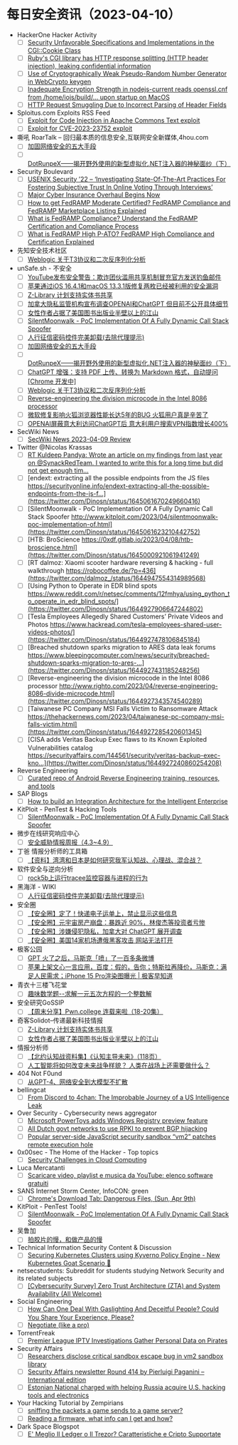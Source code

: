 # 每日安全资讯（2023-04-10）

- HackerOne Hacker Activity
  - [ ] [Security Unfavorable Specifications and Implementations in the CGI::Cookie Class](https://hackerone.com/reports/1889477)
  - [ ] [Ruby's CGI library has HTTP response splitting (HTTP header injection), leaking confidential information](https://hackerone.com/reports/1889474)
  - [ ] [Use of Cryptographically Weak Pseudo-Random Number Generator in WebCrypto keygen](https://hackerone.com/reports/1888803)
  - [ ] [Inadequate Encryption Strength in nodejs-current reads openssl.cnf from /home/iojs/build/... upon startup on MacOS](https://hackerone.com/reports/1888758)
  - [ ] [HTTP Request Smuggling Due to Incorrect Parsing of Header Fields](https://hackerone.com/reports/1888760)
- Sploitus.com Exploits RSS Feed
  - [ ] [Exploit for Code Injection in Apache Commons Text exploit](https://sploitus.com/exploit?id=4255AF65-1BE3-5436-98DB-31AB4A584BFB&utm_source=rss&utm_medium=rss)
  - [ ] [Exploit for CVE-2023-23752 exploit](https://sploitus.com/exploit?id=2A787775-8C03-5EC0-BFD1-8286CB37FAA4&utm_source=rss&utm_medium=rss)
- 嘶吼 RoarTalk – 回归最本质的信息安全,互联网安全新媒体,4hou.com
  - [ ] [加固网络安全的五大手段](https://www.4hou.com/posts/jgQW)
  - [ ] [DotRunpeX——揭开野外使用的新型虚拟化.NET注入器的神秘面纱（下）](https://www.4hou.com/posts/17xj)
- Security Boulevard
  - [ ] [USENIX Security ’22 – ‘Investigating State-Of-The-Art Practices For Fostering Subjective Trust In Online Voting Through Interviews’](https://securityboulevard.com/2023/04/usenix-security-22-investigating-state-of-the-art-practices-for-fostering-subjective-trust-in-online-voting-through-interviews/)
  - [ ] [Major Cyber Insurance Overhaul Begins Now](https://securityboulevard.com/2023/04/major-cyber-insurance-overhaul-begins-now/)
  - [ ] [How to get FedRAMP Moderate Certified? FedRAMP Compliance and FedRAMP Marketplace Listing Explained](https://securityboulevard.com/2023/04/how-to-get-fedramp-moderate-certified-fedramp-compliance-and-fedramp-marketplace-listing-explained/)
  - [ ] [What is FedRAMP Compliance? Understand the FedRAMP Certification and Compliance Process](https://securityboulevard.com/2023/04/what-is-fedramp-compliance-understand-the-fedramp-certification-and-compliance-process/)
  - [ ] [What is FedRAMP High P-ATO? FedRAMP High Compliance and Certification Explained](https://securityboulevard.com/2023/04/what-is-fedramp-high-p-ato-fedramp-high-compliance-and-certification-explained/)
- 先知安全技术社区
  - [ ] [Weblogic 关于T3协议和二次反序列化分析](https://xz.aliyun.com/t/12397)
- unSafe.sh - 不安全
  - [ ] [YouTube发布安全警告：欺诈团伙滥用共享机制冒充官方发送钓鱼邮件](https://buaq.net/go-157826.html)
  - [ ] [苹果通过iOS 16.4.1和macOS 13.3.1版修复两枚已经被利用的安全漏洞](https://buaq.net/go-157803.html)
  - [ ] [Z-Library 计划支持实体书共享](https://buaq.net/go-157819.html)
  - [ ] [加拿大隐私监管机构宣布调查OPENAI和ChatGPT 但目前不公开具体细节](https://buaq.net/go-157804.html)
  - [ ] [女性作者占据了美国图书出版业半壁以上的江山](https://buaq.net/go-157820.html)
  - [ ] [SilentMoonwalk - PoC Implementation Of A Fully Dynamic Call Stack Spoofer](https://buaq.net/go-157793.html)
  - [ ] [人行征信密码控件完美卸载(去除代理提示)](https://buaq.net/go-157790.html)
  - [ ] [加固网络安全的五大手段](https://buaq.net/go-157766.html)
  - [ ] [DotRunpeX——揭开野外使用的新型虚拟化.NET注入器的神秘面纱（下）](https://buaq.net/go-157767.html)
  - [ ] [ChatGPT 增强：支持 PDF 上传、转换为 Markdown 格式，自动提问[Chrome 开发中]](https://buaq.net/go-157759.html)
  - [ ] [Weblogic 关于T3协议和二次反序列化分析](https://buaq.net/go-157756.html)
  - [ ] [Reverse-engineering the division microcode in the Intel 8086 processor](https://buaq.net/go-157733.html)
  - [ ] [微软修复影响火狐浏览器性能长达5年的BUG 火狐用户真是辛苦了](https://buaq.net/go-157727.html)
  - [ ] [OPENAI屏蔽意大利访问ChatGPT后 意大利用户搜索VPN指数增长400%](https://buaq.net/go-157728.html)
- SecWiki News
  - [ ] [SecWiki News 2023-04-09 Review](http://www.sec-wiki.com/?2023-04-09)
- Twitter @Nicolas Krassas
  - [ ] [RT Kuldeep Pandya: Wrote an article on my findings from last year on @SynackRedTeam. I wanted to write this for a long time but did not get enough tim...](https://twitter.com/kuldeepdotexe/status/1645102485445521409)
  - [ ] [endext: extracting all the possible endpoints from the JS files https://securityonline.info/endext-extracting-all-the-possible-endpoints-from-the-js-f...](https://twitter.com/Dinosn/status/1645061670249660416)
  - [ ] [SilentMoonwalk - PoC Implementation Of A Fully Dynamic Call Stack Spoofer http://www.kitploit.com/2023/04/silentmoonwalk-poc-implementation-of.html](https://twitter.com/Dinosn/status/1645061623210442752)
  - [ ] [HTB: BroScience https://0xdf.gitlab.io/2023/04/08/htb-broscience.html](https://twitter.com/Dinosn/status/1645000921061941249)
  - [ ] [RT dalmoz: Xiaomi scooter hardware reversing & hacking - full walkthrough https://robocoffee.de/?p=436](https://twitter.com/dalmoz_/status/1644947554314989568)
  - [ ] [Using Python to Operate in EDR blind spots https://www.reddit.com/r/netsec/comments/12fmhya/using_python_to_operate_in_edr_blind_spots/](https://twitter.com/Dinosn/status/1644927906647244802)
  - [ ] [Tesla Employees Allegedly Shared Customers’ Private Videos and Photos https://www.hackread.com/tesla-employees-shared-user-videos-photos/](https://twitter.com/Dinosn/status/1644927478106845184)
  - [ ] [Breached shutdown sparks migration to ARES data leak forums https://www.bleepingcomputer.com/news/security/breached-shutdown-sparks-migration-to-ares-...](https://twitter.com/Dinosn/status/1644927431185248256)
  - [ ] [Reverse-engineering the division microcode in the Intel 8086 processor http://www.righto.com/2023/04/reverse-engineering-8086-divide-microcode.html](https://twitter.com/Dinosn/status/1644927343574540289)
  - [ ] [Taiwanese PC Company MSI Falls Victim to Ransomware Attack https://thehackernews.com/2023/04/taiwanese-pc-company-msi-falls-victim.html](https://twitter.com/Dinosn/status/1644927285420601345)
  - [ ] [CISA adds Veritas Backup Exec flaws to its Known Exploited Vulnerabilities catalog https://securityaffairs.com/144561/security/veritas-backup-exec-kno...](https://twitter.com/Dinosn/status/1644927240860254208)
- Reverse Engineering
  - [ ] [Curated repo of Android Reverse Engineering training, resources, and tools](https://www.reddit.com/r/ReverseEngineering/comments/12gxids/curated_repo_of_android_reverse_engineering/)
- SAP Blogs
  - [ ] [How to build an Integration Architecture for the Intelligent Enterprise](https://blogs.sap.com/2023/04/09/how-to-build-an-integration-architecture-for-the-intelligent-enterprise/)
- KitPloit - PenTest & Hacking Tools
  - [ ] [SilentMoonwalk - PoC Implementation Of A Fully Dynamic Call Stack Spoofer](http://www.kitploit.com/2023/04/silentmoonwalk-poc-implementation-of.html)
- 微步在线研究响应中心
  - [ ] [安全威胁情报周报（4.3~4.9）](https://mp.weixin.qq.com/s?__biz=Mzg5MTc3ODY4Mw==&mid=2247500929&idx=1&sn=62e1ac45d67fbecc2a9ed6cb090f3cd2&chksm=cfcaa795f8bd2e837c05ac50eb559f376a749165e9e88ef9879f2b57168b27de8976d6c410ec&scene=58&subscene=0#rd)
- 丁爸 情报分析师的工具箱
  - [ ] [【资料】湾湾和日本是如何研究我军认知战、心理战、混合战？](https://mp.weixin.qq.com/s?__biz=MzI2MTE0NTE3Mw==&mid=2651135722&idx=1&sn=68cd59fab10cb1cb518e61a923931535&chksm=f1af69d0c6d8e0c62023cd1a09a35e8986c075e5c1bae7b25efe9bb1470dff05a605866ffc19&scene=58&subscene=0#rd)
- 软件安全与逆向分析
  - [ ] [rock5b上运行tracee监控容器与进程的行为](https://mp.weixin.qq.com/s?__biz=MzU3MTY5MzQxMA==&mid=2247484195&idx=1&sn=4146d20af7ddd1dc2c50c1133c8f3903&chksm=fcdd032ecbaa8a38bdee30c5825aaca01d081447120c6c751029b103fead03c208b2a83c084d&scene=58&subscene=0#rd)
- 黑海洋 - WIKI
  - [ ] [人行征信密码控件完美卸载(去除代理提示)](https://blog.upx8.com/3399)
- 安全圈
  - [ ] [【安全圈】定了！快递电子运单上，禁止显示这些信息](https://mp.weixin.qq.com/s?__biz=MzIzMzE4NDU1OQ==&mid=2652032250&idx=1&sn=554c3555795c0f126888bb3e9c7ab7e5&chksm=f36fe0bac41869ac7252eb76948a5e28fd7fda7d61c81ef1ccf7ff06eb7e3d497c0ea990a6f7&scene=58&subscene=0#rd)
  - [ ] [【安全圈】元宇宙房产崩盘：暴跌近 90%，林俊杰等投资者亏惨](https://mp.weixin.qq.com/s?__biz=MzIzMzE4NDU1OQ==&mid=2652032250&idx=2&sn=e1e5fd69402656a4955df1d9f78e66bb&chksm=f36fe0bac41869acc85b2d4d1fbf0cef155ea66f723ba1f6569e81e9bc6352515a69c197881e&scene=58&subscene=0#rd)
  - [ ] [【安全圈】涉嫌侵犯隐私，加拿大对 ChatGPT 展开调查](https://mp.weixin.qq.com/s?__biz=MzIzMzE4NDU1OQ==&mid=2652032250&idx=3&sn=82807765c9d9b8a00bf74eeda0a28025&chksm=f36fe0bac41869ac527fa35aef6cc4b55eb0912dd8c5b7c9c3da8484c7157f31ec26b2118529&scene=58&subscene=0#rd)
  - [ ] [【安全圈】美国14家机场遭俄黑客攻击 网站无法打开](https://mp.weixin.qq.com/s?__biz=MzIzMzE4NDU1OQ==&mid=2652032250&idx=4&sn=0558d4e7e22e099ad4c5d83e5f19bd4c&chksm=f36fe0bac41869ac64256b88b47228aaae8e14412b92fd774ea3cdb2e68d7e811fc0e7c665f2&scene=58&subscene=0#rd)
- 极客公园
  - [ ] [GPT 火了之后，马斯克「喷」了一百多条微博](https://mp.weixin.qq.com/s?__biz=MTMwNDMwODQ0MQ==&mid=2652989514&idx=1&sn=e8d99b554e53232ca4aaf23071cb20e6&chksm=7e5415fc49239cea182c26584982411e0cc201f2aa4d9203bb736d296c4ae4af9a0f40716b03&scene=58&subscene=0#rd)
  - [ ] [苹果上架文心一言应用，百度：假的，告你；特斯拉再降价，马斯克：满足人民需求；iPhone 15 Pro渲染图曝光 | 极客早知道](https://mp.weixin.qq.com/s?__biz=MTMwNDMwODQ0MQ==&mid=2652989493&idx=1&sn=8c025d2d83232831ca51218db3a953bf&chksm=7e54158349239c956b4b6fa44203c206e6a71015824240bdecc80c7e314242b547ab01b7d4eb&scene=58&subscene=0#rd)
- 青衣十三楼飞花堂
  - [ ] [趣味数学题--求解一元五次方程的一个整数解](https://mp.weixin.qq.com/s?__biz=MzUzMjQyMDE3Ng==&mid=2247486589&idx=1&sn=3f8d372d1e04a94829a4335d5a6ca5e6&chksm=fab2cf42cdc54654b36d5ed84c6ece68d7dc53076917f8bd32e8da3b48b9ad02fbdffd0a6f6b&scene=58&subscene=0#rd)
- 安全研究GoSSIP
  - [ ] [【周末分享】Pwn.college 连载来啦（18-20集）](https://mp.weixin.qq.com/s?__biz=Mzg5ODUxMzg0Ng==&mid=2247494828&idx=1&sn=4165f78fd3451f41511a5fa241ce85fc&chksm=c063c275f7144b63b2c1a0a9bfc61f86f48697daa47ba252dbadce3b240fb0ec3062b62186b9&scene=58&subscene=0#rd)
- 奇客Solidot–传递最新科技情报
  - [ ] [Z-Library 计划支持实体书共享](https://www.solidot.org/story?sid=74613)
  - [ ] [女性作者占据了美国图书出版业半壁以上的江山](https://www.solidot.org/story?sid=74612)
- 情报分析师
  - [ ] [【北约认知战资料集】《认知主导未来》（118页）](https://mp.weixin.qq.com/s?__biz=MzA3Mjc1MTkwOA==&mid=2650527207&idx=1&sn=741ec04f17838c1cc58eaadc3ba8bcc9&chksm=8716fbacb06172bad82936d74e31b805dd926865c955a17b81a0d7b6218685a58dda441bfd74&scene=58&subscene=0#rd)
  - [ ] [人工智能将如何改变未来战争样貌？ 人类在战场上还需要做什么？](https://mp.weixin.qq.com/s?__biz=MzA3Mjc1MTkwOA==&mid=2650527207&idx=2&sn=ed737a0ba8c97c8ee38221227fb21104&chksm=8716fbacb06172ba040afe2c4612a6160ee4f8ce4cd7c20c3f7ae95625e783dd2d883c84ffdb&scene=58&subscene=0#rd)
- 404 Not F0und
  - [ ] [从GPT-4、网络安全到大模型不扩散](https://mp.weixin.qq.com/s?__biz=MzUzNDU2NTIxOA==&mid=2247484053&idx=1&sn=e52dea55b74707663d594f5c4b7d7101&chksm=fa939a98cde4138e9678fbd750b23dbc01fe67d78f60e4f5b2774bb42d634d6618e56b770c34&scene=58&subscene=0#rd)
- bellingcat
  - [ ] [From Discord to 4chan: The Improbable Journey of a US Intelligence Leak](https://www.bellingcat.com/news/2023/04/09/from-discord-to-4chan-the-improbable-journey-of-a-us-defence-leak/)
- Over Security - Cybersecurity news aggregator
  - [ ] [Microsoft PowerToys adds Windows Registry preview feature](https://www.bleepingcomputer.com/news/microsoft/microsoft-powertoys-adds-windows-registry-preview-feature/)
  - [ ] [All Dutch govt networks to use RPKI to prevent BGP hijacking](https://www.bleepingcomputer.com/news/security/all-dutch-govt-networks-to-use-rpki-to-prevent-bgp-hijacking/)
  - [ ] [Popular server-side JavaScript security sandbox “vm2” patches remote execution hole](https://nakedsecurity.sophos.com/2023/04/09/popular-server-side-javascript-security-sandbox-vm2-patches-remote-execution-hole/)
- 0x00sec - The Home of the Hacker - Top topics
  - [ ] [Security Challenges in Cloud Computing](https://0x00sec.org/t/security-challenges-in-cloud-computing/34416)
- Luca Mercatanti
  - [ ] [Scaricare video, playlist e musica da YouTube: elenco software gratuiti](https://luca-mercatanti.com/scaricare-video-playlist-e-musica-da-youtube-elenco-software-gratuiti/?utm_source=rss&utm_medium=rss&utm_campaign=scaricare-video-playlist-e-musica-da-youtube-elenco-software-gratuiti)
- SANS Internet Storm Center, InfoCON: green
  - [ ] [Chrome's Download Tab: Dangerous Files, (Sun, Apr 9th)](https://isc.sans.edu/diary/rss/29730)
- KitPloit - PenTest Tools!
  - [ ] [SilentMoonwalk - PoC Implementation Of A Fully Dynamic Call Stack Spoofer](http://www.kitploit.com/2023/04/silentmoonwalk-poc-implementation-of.html)
- 吴鲁加
  - [ ] [​拍胶片的慢，和做产品的慢](https://mp.weixin.qq.com/s?__biz=Mzg5NDY4ODM1MA==&mid=2247484395&idx=1&sn=aefc8ccc658eedf66f3b23d2f4d5c550&chksm=c01a8edaf76d07cc9f086ff540772f5b752d5b5f5dc502b0ee2a9d2d615681fbe20c17a1c5bf&scene=58&subscene=0#rd)
- Technical Information Security Content & Discussion
  - [ ] [Securing Kubernetes Clusters using Kyverno Policy Engine - New Kubernetes Goat Scenario 🚀](https://www.reddit.com/r/netsec/comments/12gov4l/securing_kubernetes_clusters_using_kyverno_policy/)
- netsecstudents: Subreddit for students studying Network Security and its related subjects
  - [ ] [[Cybersecurity Survey] Zero Trust Architecture (ZTA) and System Availability (All Welcome)](https://www.reddit.com/r/netsecstudents/comments/12gxtmx/cybersecurity_survey_zero_trust_architecture_zta/)
- Social Engineering
  - [ ] [How Can One Deal With Gaslighting And Deceitful People? Could You Share Your Experience, Please?](https://www.reddit.com/r/SocialEngineering/comments/12gr0n4/how_can_one_deal_with_gaslighting_and_deceitful/)
  - [ ] [Negotiate (like a pro)](https://www.reddit.com/r/SocialEngineering/comments/12g8cdc/negotiate_like_a_pro/)
- TorrentFreak
  - [ ] [Premier League IPTV Investigations Gather Personal Data on Pirates](https://torrentfreak.com/premier-league-iptv-investigations-gather-personal-data-on-pirates-230409/)
- Security Affairs
  - [ ] [Researchers disclose critical sandbox escape bug in vm2 sandbox library](https://securityaffairs.com/144582/hacking/vm2-rce-sandbox-escape.html)
  - [ ] [Security Affairs newsletter Round 414 by Pierluigi Paganini – International edition](https://securityaffairs.com/144578/breaking-news/security-affairs-newsletter-round-414-by-pierluigi-paganini.html)
  - [ ] [Estonian National charged with helping Russia acquire U.S. hacking tools and electronics](https://securityaffairs.com/144567/cyber-crime/estonian-national-helped-russia-acquire-us-electronics.html)
- Your Hacking Tutorial by Zempirians
  - [ ] [sniffing the packets a game sends to a game server?](https://www.reddit.com/r/HowToHack/comments/12gu6te/sniffing_the_packets_a_game_sends_to_a_game_server/)
  - [ ] [Reading a firmware, what info can I get and how?](https://www.reddit.com/r/HowToHack/comments/12gfdbm/reading_a_firmware_what_info_can_i_get_and_how/)
- Dark Space Blogspot
  - [ ] [E' Meglio Il Ledger o Il Trezor? Caratteristiche e Cripto Supportate](http://darkwhite666.blogspot.com/2023/04/e-meglio-il-ledger-o-il-trezor.html)
